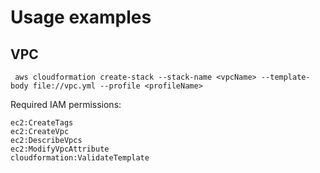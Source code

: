 # Usage examples

## VPC

```
 aws cloudformation create-stack --stack-name <vpcName> --template-body file://vpc.yml --profile <profileName>
 ```
 
 Required IAM permissions:
 
 ```
ec2:CreateTags
ec2:CreateVpc
ec2:DescribeVpcs
ec2:ModifyVpcAttribute
cloudformation:ValidateTemplate
 ```
